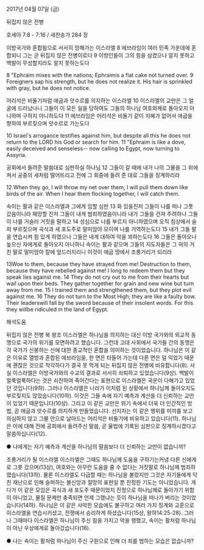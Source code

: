 2017년 04월 07일 (금)

뒤집지 않은 전병



호세아 7:8 - 7:16 / 새찬송가 284 장


이방국가와 혼합됨으로 서서히 망해가는 이스라엘
8 에브라임이 여러 민족 가운데에 혼합되니 그는 곧 뒤집지 않은 전병이로다 9 이방인들이 그의 힘을 삼켰으나 알지 못하고 백발이 무성할지라도 알지 못하는도다

8 "Ephraim mixes with the nations; Ephraimis a flat cake not turned over. 9 Foreigners sap his strength, but he does not realize it. His hair is sprinkled with gray, but he does not notice.

어리석은 비둘기처럼 애굽과 앗수르를 의지하는 이스라엘
10 이스라엘의 교만은 그 얼굴에 드러났나니 그들이 이 모든 일을 당하여도 그들의 하나님 여호와께로 돌아오지 아니하며 구하지 아니하도다 11 에브라임은 어리석은 비둘기 같이 지혜가 없어서 애굽을 향하여 부르짖으며 앗수르로 가는도다

10 Israel's arrogance testifies against him, but despite all this he does not return to the LORD his God or search for him. 11 "Ephraim is like a dove, easily deceived and senseless-- now calling to Egypt, now turning to Assyria.

공회에서 들려준 말씀대로 심판하실 하나님
12 그들이 갈 때에 내가 나의 그물을 그 위에 쳐서 공중의 새처럼 떨어뜨리고 전에 그
회중에 들려 준 대로 그들을 징계하리라

12 When they go, I will throw my net over them; I will pull them down like birds of the air. When I hear them flocking together, I will catch them.

속이는 활과 같은 이스라엘과 그에게 임할 심판
13 화 있을진저 그들이 나를 떠나 그릇 갔음이니라 패망할 진저 그들이 내게 범죄하였음이니라 내가 그들을 건져 주려하나 그들이 나를 거슬러 거짓을 말하고 14 성심으로 나를 부르지 아니하였으며 오직 침상에서 슬피 부르짖으며 곡식과 새 포도주로 말미암아 모이며 나를 거역하는도다 15 내가 그들 팔을 연습시켜 힘 있게 하였으나 그들은 내게 대하여 악을 꾀하는도다 16 그들은 돌아오나 높으신 자에게로 돌아오지 아니하니 속이는 활과 같으며 그들의 지도자들은 그 혀의 거친 말로 말미암아 칼에 엎드러지리니 이것이 애굽 땅에서 조롱거리가 되리라

13Woe to them, because they have strayed from me! Destruction to them, because they have rebelled against me! I long to redeem them but they speak lies against me. 14 They do not cry out to me from their hearts but wail upon their beds. They gather together for grain and new wine but turn away from me. 15 I trained them and strengthened them, but they plot evil against me. 16 They do not turn to the Most High; they are like a faulty bow. Their leaderswill fall by the sword because of their insolent words. For this they willbe ridiculed in the land of Egypt.

해석도움





뒤집지 않은 전병
북 왕조 이스라엘은 하나님을 의지하는 대신 이방 국가와의 외교적 동맹으로 국가의 위기를 모면하려고 했습니다. 그런데 고대 사회에서 국가들 간의 동맹은 각 국가가 신봉하는 신에 대한 종교적인 혼합을 의미하는 것이었습니다. 하나님은 이 같은 이유로 열방과 혼합된 에브라임을, 한 면은 타들어 가는데 다른 면은 덜 익었기 때문에 괜찮은 것으로 착각하다가 결국 못 먹게 되는 뒤집지 않은 전병에 비유합니다(8). 사실 이스라엘은 이방국가와의 수교의 결과로 서서히 쇠퇴하고 있었습니다(9상). 백발이 얼룩얼룩하다는 것은 쇠잔하여 죽어간다는 표현으로 이스라엘은 국운이 다해가고 있었던 것입니다(9하). 그러나 이스라엘은 나라가 이처럼 된 상황에서 하나님께 돌아오지도 부르짖지도 않았습니다(10하). 이것은 그들 속에 자기 예측과 계산을 더 신뢰하는 교만이 있었기 때문입니다(10상). 그리고 이 같은 교만은 위기 속에서 더욱 더 인간적인 방법, 곧 애굽과 앗수르를 의지하게 만들었습니다. 선지자는 이 같은 행위를 미끼를 보고 의심하지 않고 그물 안으로 날아드는 어리석은 비둘기에 비유하고 있습니다(11). 하나님은 이에 대해 전에 공회에서 들려주신 말씀, 곧 율법에 기록된 심판으로 징계하시겠다고 말씀하십니다(12).

● 나에게는 자기 예측과 계산을 하나님의 말씀보다 더 신뢰하는 교만이 없습니까?

조롱거리가 될 이스라엘
이스라엘은 그때도 하나님께 도움을 구하기는커녕 다른 신에게로 그릇 갔으며(13상), 여호와는 아무런 도움을 줄 수 없다는 거짓말로 하나님께 범죄하였습니다(13하). 물론 이스라엘도 다급할 때는 하나님을 불렀지만 그것은 자기들에게 닥친 재난으로 인해 슬퍼하는 불신앙과 절망의 표현일 뿐 진정한 기도는 아니었습니다. 게다가 이 같은 모임은 곡식과 새 포도주 때문이었지 진정으로 하나님께로 돌아가기 위함이 아니었고, 물질 문제만 충족되면 언제 그랬냐는 듯이 하나님을 떠나가 버리는 것이었습니다(14하). 하나님은 이 같은 사악한 모습에도 불구하고 여러 가지 징계와 교훈으로 이스라엘을 연습시키셨고, 전쟁에서 승리하게 하셨습니다(15상, 왕하14:25-28). 그러나 그때마다 이스라엘은 하나님이 주신 힘을 가지고 악을 행했고, 속이는 활처럼 하나님이 아닌 우상에게로 돌아갔습니다(16).

● 나는 속이는 활처럼 하나님이 주신 구원으로 인해 더 죄를 범하는 모습은 없습니까?